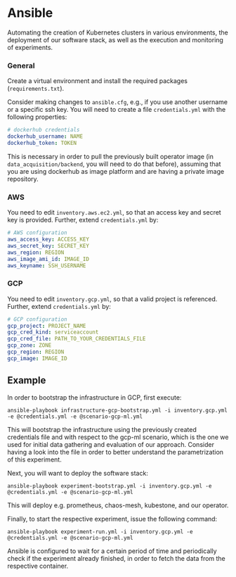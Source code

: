 # Ansible

Automating the creation of Kubernetes clusters in various environments, the deployment of our software stack, as well as the execution and monitoring of experiments.

### General

Create a virtual environment and install the required packages (`requirements.txt`).

Consider making changes to `ansible.cfg`, e.g., if you use another username or a specific ssh key. You will need to create a file `credentials.yml` with the following properties:

```yaml
# dockerhub credentials
dockerhub_username: NAME
dockerhub_token: TOKEN
```
This is necessary in order to pull the previously built operator image (in `data_acquisition/backend`, you will need to do that before), assuming that you are using dockerhub as image platform and are having a private image repository.

### AWS

You need to edit `inventory.aws.ec2.yml`, so that an access key and secret key is provided. Further, extend `credentials.yml` by:

```yaml
# AWS configuration
aws_access_key: ACCESS_KEY
aws_secret_key: SECRET_KEY
aws_region: REGION
aws_image_ami_id: IMAGE_ID
aws_keyname: SSH_USERNAME
```

### GCP

You need to edit `inventory.gcp.yml`, so that a valid project is referenced. Further, extend `credentials.yml` by:

```yaml
# GCP configuration
gcp_project: PROJECT_NAME
gcp_cred_kind: serviceaccount
gcp_cred_file: PATH_TO_YOUR_CREDENTIALS_FILE
gcp_zone: ZONE
gcp_region: REGION
gcp_image: IMAGE_ID
```
## Example

In order to bootstrap the infrastructure in GCP, first execute:
```
ansible-playbook infrastructure-gcp-bootstrap.yml -i inventory.gcp.yml -e @credentials.yml -e @scenario-gcp-ml.yml
```
This will bootstrap the infrastructure using the previously created credentials file and with respect to the gcp-ml scenario, which is the one we used for initial data gathering and evaluation of our approach. Consider having a look into the file in order to better understand the parametrization of this experiment.

Next, you will want to deploy the software stack:
```
ansible-playbook experiment-bootstrap.yml -i inventory.gcp.yml -e @credentials.yml -e @scenario-gcp-ml.yml
```
This will deploy e.g. prometheus, chaos-mesh, kubestone, and our operator.

Finally, to start the respective experiment, issue the following command:
```
ansible-playbook experiment-run.yml -i inventory.gcp.yml -e @credentials.yml -e @scenario-gcp-ml.yml
```
Ansible is configured to wait for a certain period of time and periodically check if the experiment already finished, in order to fetch the data from the respective container.